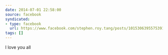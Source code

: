 ```yaml
---
date: 2014-07-01 22:58:00
source: facebook
syndicated:
- type: facebook
  url: https://www.facebook.com/stephen.roy.tang/posts/10153063955753912
tags: []
---
```


I love you all